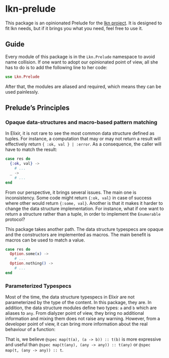 # lkn-prelude

This package is an opinionated Prelude for the [lkn project](http://lkn.ist). It
is designed to fit lkn needs, but if it brings you what you need, feel free to
use it.

## Guide

Every module of this package is in the `Lkn.Prelude` namespace to avoid name
collision. If one want to adopt our opinionated point of view, all she has to do
is to add the following line to her code:

```elixir
use Lkn.Prelude
```

After that, the modules are aliased and required, which means they can be used
painlessly.

## Prelude’s Principles

### Opaque data-structures and macro-based pattern matching

In Elixir, it is not rare to see the most common data structure defined as
tuples. For instance, a computation that may or may not return a result will
effectively return `{ :ok, val } | :error`. As a consequence, the caller will
have to match the result:

```elixir
case res do
  {:ok, val} ->
    # ...
  _ ->
    # ...
end
```

From our perspective, it brings several issues. The main one is
inconsistency. Some code might return `{:ok, val}` in case of success where
other would return `{:some, val}`. Another is that it makes it harder to change
the data structure implementation. For instance, what if one want to return a
structure rather than a tuple, in order to implement the `Enumerable` protocol?

This package takes another path. The data structure typespecs are opaque and the
constructors are implemented as macros. The main benefit is macros can be used
to match a value.

```elixir
case res do
  Option.some(x) ->
    # ...
  Option.nothing() ->
    # ...
end
```

### Parameterized Typespecs

Most of the time, the data structure typespecs in Elixir are not parameterized
by the type of the content. In this package, they are. In addition, the data
structure modules define two types: `a` and `b` which are aliases to `any`. From
dialyzer point of view, they bring no additional information and mixing them
does not raise any warning. However, from a developer point of view, it can
bring more information about the real behaviour of a function:

That is, we believe `@spec map(t(a), (a -> b)) :: t(b)` is more expressive and
useful than `@spec map(t(any), (any -> any)) :: t(any)` or `@spec map(t, (any ->
any)) :: t`.
